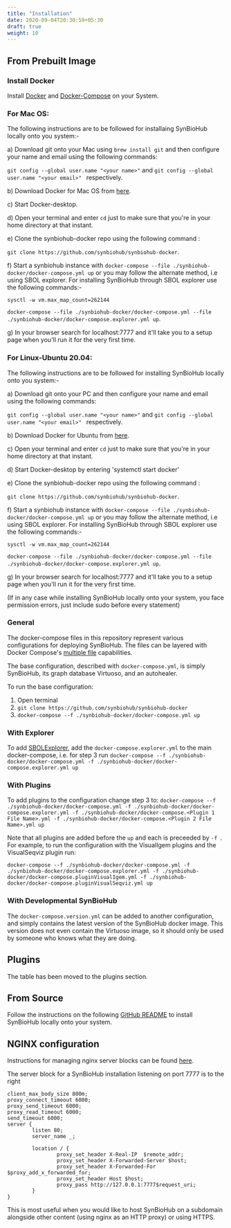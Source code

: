 ```yaml
---
title: "Installation"
date: 2020-09-04T20:30:59+05:30
draft: true
weight: 10
---
```

## From Prebuilt Image

### Install Docker

Install [Docker](https://docs.docker.com/get-docker/) and [Docker-Compose](https://docs.docker.com/compose/install/) on your System.

### For Mac OS:

The following instructions are to be followed for installaing SynBioHub locally onto you system:-

a) Download git onto your Mac using ``` brew install git ``` and then configure your name and email using the following commands: 

`git config --global user.name "<your name>"`  and `git config --global user.name "<your email>" ` respectively.

b) Download Docker for Mac OS from [here](https://docs.docker.com/docker-for-mac/install/).

c) Start Docker-desktop.

d) Open your terminal and enter ` cd ` just to make sure that you're in your home directory at that instant.

e) Clone the synbiohub-docker repo using the following command :

 `git clone https://github.com/synbiohub/synbiohub-docker`.

f) Start a synbiohub instance with `docker-compose --file ./synbiohub-docker/docker-compose.yml up` or you may follow the alternate method, i.e using SBOL explorer. For installing SynBioHub through SBOL explorer use the following commands:-

`sysctl -w vm.max_map_count=262144`

`docker-compose --file ./synbiohub-docker/docker-compose.yml --file ./synbiohub-docker/docker-compose.explorer.yml up`.

g) In your browser search for localhost:7777 and it'll take you to a setup page when you'll run it for the very first time.


### For Linux-Ubuntu 20.04:

The following instructions are to be followed for installing SynBioHub locally onto you system:-

a) Download git onto your PC and then configure your name and email using the following commands: 

`git config --global user.name "<your name>"`  and `git config --global user.name "<your email>" ` respectively.

b) Download Docker for Ubuntu from [here](https://docs.docker.com/engine/install/ubuntu/).

c) Open your terminal and enter ` cd ` just to make sure that you're in your home directory at that instant.

d) Start Docker-desktop by entering 'systemctl start docker' 

e) Clone the synbiohub-docker repo using the following command :

 `git clone https://github.com/synbiohub/synbiohub-docker`.

f) Start a synbiohub instance with `docker-compose --file ./synbiohub-docker/docker-compose.yml up` or you may follow the alternate method, i.e using SBOL explorer. For installing SynBioHub through SBOL explorer use the following commands:-

`sysctl -w vm.max_map_count=262144`

`docker-compose --file ./synbiohub-docker/docker-compose.yml --file ./synbiohub-docker/docker-compose.explorer.yml up`.

g) In your browser search for localhost:7777 and it'll take you to a setup page when you'll run it for the very first time.

(If in any case while installing SynBioHub locally onto your system, you face permission errors, just include sudo before every statement)

### General
The docker-compose files in this repository represent various configurations for deploying SynBioHub.
The files can be layered with Docker Compose's [multiple file](https://docs.docker.com/compose/reference/overview/#specifying-multiple-compose-file) capabilities. 

The base configuration, described with `docker-compose.yml`, is simply SynBioHub, its graph database Virtuoso, and an autohealer.

To run the base configuration:
1. Open terminal
2. `git clone https://github.com/synbiohub/synbiohub-docker`
3. `docker-compose --f ./synbiohub-docker/docker-compose.yml up`

### With Explorer
To add [SBOLExplorer](https://github.com/michael13162/SBOLExplorer), add the `docker-compose.explorer.yml` to the main docker-compose, i.e. for step 3 run `docker-compose --f ./synbiohub-docker/docker-compose.yml -f ./synbiohub-docker/docker-compose.explorer.yml up`

### With Plugins
To add plugins to the configuration change step 3 to: `docker-compose --f ./synbiohub-docker/docker-compose.yml -f ./synbiohub-docker/docker-compose.explorer.yml -f ./synbiohub-docker/docker-compose.<Plugin 1 File Name>.yml -f ./synbiohub-docker/docker-compose.<Plugin 2 File Name>.yml up`

Note that all plugins are added before the `up` and each is preceeded by `-f `. For example, to run the configuration with the VisualIgem plugins and the VisualSeqviz plugin run:

`docker-compose --f ./synbiohub-docker/docker-compose.yml -f ./synbiohub-docker/docker-compose.explorer.yml -f ./synbiohub-docker/docker-compose.pluginVisualIgem.yml -f ./synbiohub-docker/docker-compose.pluginVisualSeqviz.yml up`

### With Developmental SynBioHub
The `docker-compose.version.yml` can be added to another configuration, and simply contains the latest version of the SynBioHub docker image. 
This version does not even contain the Virtuoso image, so it should only be used by someone who knows what they are doing. 

## Plugins

The table has been moved to the plugins section.
 


## From Source

Follow the instructions on the following [GitHub README](https://github.com/synbiohub/synbiohub) to install SynBioHub locally onto your system. 

## NGINX configuration

Instructions for managing nginx server blocks can be found [here](https://www.digitalocean.com/community/tutorials/how-to-set-up-nginx-server-blocks-virtual-hosts-on-ubuntu-16-04#step-three-create-server-block-files-for-each-domain).

The server block for a SynBioHub installation listening on port 7777 is to the right 

```
client_max_body_size 800m;
proxy_connect_timeout 6000;
proxy_send_timeout 6000;
proxy_read_timeout 6000;
send_timeout 6000;
server {
        listen 80;
        server_name _;

        location / {
                proxy_set_header X-Real-IP  $remote_addr;
                proxy_set_header X-Forwarded-Server $host;
                proxy_set_header X-Forwarded-For $proxy_add_x_forwarded_for;
                proxy_set_header Host $host;
                proxy_pass http://127.0.0.1:7777$request_uri;
        }
}
```
This is most useful when you would like to host SynBioHub on a subdomain alongside other content (using nginx as an HTTP proxy) or using HTTPS. 



